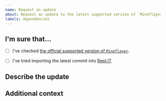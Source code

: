 ```yaml
---
name: Request an update
about: Request an update to the latest supported version of `Mineflayer`.
labels: dependencies
---
```



## I'm sure that...
- [ ] I've checked [the official supported version of `Mineflayer`](https://github.com/PrismarineJS/mineflayer#features).
- [ ] I've tried importing the latest commit into [Repl.IT](https://replit.com/).


## Describe the update
<!-- EX: Please update `Mineflayer` to the official supported version `1.20.1`. -->


## Additional context
<!-- Add any other context about the update here. -->